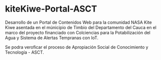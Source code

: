 # kiteKiwe-Portal-ASCT
Desarrollo de un Portal de Contenidos Web para la comunidad NASA Kite Kiwe asentada en el múnicipio de Timbio del Departamento del Cauca en el marco del proyecto financiado con Colciencias para la Potabilización del Agua y Sistema de Alertas Tempranas con IoT.

Se podra veroficar el proceso de Apropiación Social de Conocimiento y Tecnología - ASCT.
